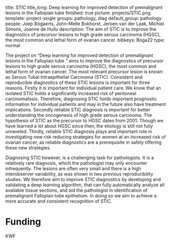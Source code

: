 title: STIC
title_long: Deep learning for improved detection of premalignant lesions in the Fallopian tube 
finished: true 
picture: projects/STIC.png
template: project-single
groups: pathology, diag
default_group: pathology 
people: Joep Bogaerts, John-Melle Bokhorst, Jeroen van der Laak, Michiel Simons, Joanne de Hullu
description: The aim of STIC is to improve the diagnostics of precursor lesions to high grade serous carcinoma (HGSC), the most common and lethal form of ovarian cancer. 
bibkeys: Boga22
type: normal

The project on “Deep learning for improved detection of premalignant lesions in the Fallopian tube ” aims to improve the diagnostics of precursor lesions to high grade serous carcinoma (HGSC), the most common and lethal form of ovarian cancer. The most relevant precursor lesion is known as Serous Tubal Intraepithelial Carcinoma (STIC). 
Consistent and reproducible diagnostics of these STIC lesions is important for three reasons. Firstly it is important for individual patient care. We know that an isolated STIC holds a significantly increased risk of peritoneal carcinomatosis. Therefore, diagnosing STIC holds important prognostic information for individual patients and may in the future also have treatment implications. Secondly reliable STIC diagnosis is important for better understanding the oncogenesis of high grade serous carcinoma. The hypothesis of STIC as the precursor to HGSC dates from 2001. Though we have learned a lot about HGSC since then, the etiology is still not fully unraveled.  Thirdly, reliable STIC diagnosis  plays and important role in investigating new risk reducing strategies for women at an increased risk of ovarian cancer, as reliable diagnostics are a prerequisite in safely offering these new strategies. 

Diagnosing STIC however, is a challenging task for pathologists. It is a relatively rare diagnosis, which the pathologist may only encounter infrequently. The lesions are often very small and there is a high interobserver variability, as was shown in two previous reproducibility studies. We therefore aim to improve STIC diagnostics by developing and validating a deep learning algorithm, that can fully automatically analyze all available tissue sections, and aid the pathologist in identification of premalignant Fallopian tube epithelium. In doing so we aim to achieve a more accurate and consistent recognition of STIC.

# Funding
KWF
